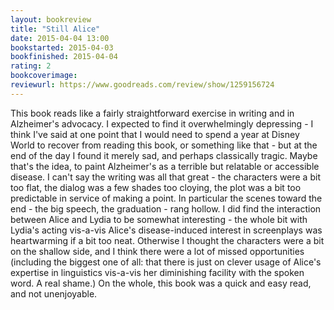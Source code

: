 ```yaml
---
layout: bookreview
title: "Still Alice"
date: 2015-04-04 13:00
bookstarted: 2015-04-03
bookfinished: 2015-04-04
rating: 2
bookcoverimage: 
reviewurl: https://www.goodreads.com/review/show/1259156724
---
```


This book reads like a fairly straightforward exercise in writing and in Alzheimer's advocacy. I expected to find it overwhelmingly depressing - I think I've said at one point that I would need to spend a year at Disney World to recover from reading this book, or something like that - but at the end of the day I found it merely sad, and perhaps classically tragic. Maybe that's the idea, to paint Alzheimer's as a terrible but relatable or accessible disease. I can't say the writing was all that great - the characters were a bit too flat, the dialog was a few shades too cloying, the plot was a bit too predictable in service of making a point. In particular the scenes toward the end - the big speech, the graduation - rang hollow. I did find the interaction between Alice and Lydia to be somewhat interesting - the whole bit with Lydia's acting vis-a-vis Alice's disease-induced interest in screenplays was heartwarming if a bit too neat. Otherwise I thought the characters were a bit on the shallow side, and I think there were a lot of missed opportunities (including the biggest one of all: that there is just on clever usage of Alice's expertise in linguistics vis-a-vis her diminishing facility with the spoken word. A real shame.) On the whole, this book was a quick and easy read, and not unenjoyable.